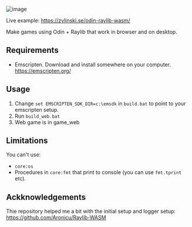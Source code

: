 ![image](https://github.com/user-attachments/assets/69f9568c-8eee-45ba-bb83-9845d323e9a1)

Live example: https://zylinski.se/odin-raylib-wasm/

Make games using Odin + Raylib that work in browser and on desktop.

## Requirements

- Emscripten. Download and install somewhere on your computer. https://emscripten.org/ 

## Usage

1. Change `set EMSCRIPTEN_SDK_DIR=c:\emsdk` in `build.bat` to point to your emscripten setup.
2. Run `build_web.bat`
3. Web game is in game_web

## Limitations

You can't use:
- `core:os`
- Procedures in `core:fmt` that print to console (you can use `fmt.tprint` etc).

## Ackknowledgements
Thie repository helped me a bit with the initial setup and logger setup: https://github.com/Aronicu/Raylib-WASM
